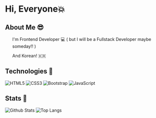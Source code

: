 <h1>Hi, Everyone💥</h1>

## About Me 😎
<ul>
  <p>I'm Frontend Developer 💻 ( but I will be a Fullstack Developer maybe someday!! )<p>
  <p>And Korean! 🇰🇷<p>
</ul>

## Technologies 🚀
![HTML5](https://img.shields.io/badge/-HTML5-E34F26?style=flat-square&logo=html5&logoColor=white)
![CSS3](https://img.shields.io/badge/-CSS3-1572B6?style=flat-square&logo=css3)
![Bootstrap](https://img.shields.io/badge/-Bootstrap-563D7C?style=flat-square&logo=bootstrap)
![JavaScript](https://img.shields.io/badge/-JavaScript-black?style=flat-square&logo=javascript)
<!-- ![TypeScript](https://img.shields.io/badge/-TypeScript-007ACC?style=flat-square&logo=typescript) -->


## Stats 👀

![Github Stats](https://github-readme-stats.vercel.app/api?username=Luckkk1&count_private=true&show_icons=true&include_all_commits=true)
![Top Langs](https://github-readme-stats.vercel.app/api/top-langs/?username=Luckkk1&hide=TeX&layout=compact)




<!--
**Luckkk1/Luckkk1** is a ✨ _special_ ✨ repository because its `README.md` (this file) appears on your GitHub profile.

Here are some ideas to get you started:

- 🔭 I’m currently working on ...
- 🌱 I’m currently learning ...
- 👯 I’m looking to collaborate on ...
- 🤔 I’m looking for help with ...
- 💬 Ask me about ...
- 📫 How to reach me: ...
- 😄 Pronouns: ...
- ⚡ Fun fact: ...
-->

